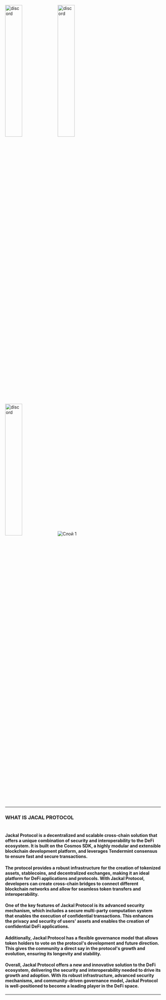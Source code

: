 
[<img src='https://user-images.githubusercontent.com/83868103/216317797-bb090a83-7a8c-4b1e-97d9-377e5fa38ec4.png' alt='discord'  width='33%'>](https://github.com/romanv1812/Teritori/blob/main/data/services.md)
[<img src='https://user-images.githubusercontent.com/83868103/216318185-7412f8cc-da21-4588-be0a-eceafece41e1.png' alt='discord'  width='33%'>](https://github.com/romanv1812/Teritori/blob/main/data/services.md)
[<img src='https://user-images.githubusercontent.com/83868103/216318517-1e69a5ab-ada6-4f9b-b9ce-43f7ad7456da.png' alt='discord'  width='33%'>](https://github.com/romanv1812/Teritori/blob/main/data/services.md)
![Слой 1](https://user-images.githubusercontent.com/83868103/216319382-71371073-ea4e-4fc9-bbb2-803cf43e553b.png)

___
### WHAT IS JACAL PROTOCOL
#
#### Jackal Protocol is a decentralized and scalable cross-chain solution that offers a unique combination of security and interoperability to the DeFi ecosystem. It is built on the Cosmos SDK, a highly modular and extensible blockchain development platform, and leverages Tendermint consensus to ensure fast and secure transactions.

#### The protocol provides a robust infrastructure for the creation of tokenized assets, stablecoins, and decentralized exchanges, making it an ideal platform for DeFi applications and protocols. With Jackal Protocol, developers can create cross-chain bridges to connect different blockchain networks and allow for seamless token transfers and interoperability.

#### One of the key features of Jackal Protocol is its advanced security mechanism, which includes a secure multi-party computation system that enables the execution of confidential transactions. This enhances the privacy and security of users' assets and enables the creation of confidential DeFi applications.

#### Additionally, Jackal Protocol has a flexible governance model that allows token holders to vote on the protocol's development and future direction. This gives the community a direct say in the protocol's growth and evolution, ensuring its longevity and stability.

#### Overall, Jackal Protocol offers a new and innovative solution to the DeFi ecosystem, delivering the security and interoperability needed to drive its growth and adoption. With its robust infrastructure, advanced security mechanisms, and community-driven governance model, Jackal Protocol is well-positioned to become a leading player in the DeFi space.
___
